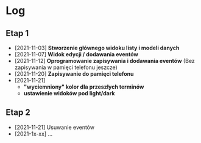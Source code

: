 # Log

## Etap 1

- [2021-11-03] **Stworzenie głównego widoku listy i modeli danych**
- [2021-11-07] **Widok edycji / dodawania eventów**
- [2021-11-12] **Oprogramowanie zapisywania i dodawania eventów** (Bez zapisywania w pamięci telefonu jeszcze)
- [2021-11-20] **Zapisywanie do pamięci telefonu**
- [2021-11-21]
  - **"wyciemniony" kolor dla przeszłych terminów**
  - **ustawienie widoków pod light/dark**

## Etap 2

- [2021-11-21] Usuwanie eventów
- [2021-1x-xx] ...
